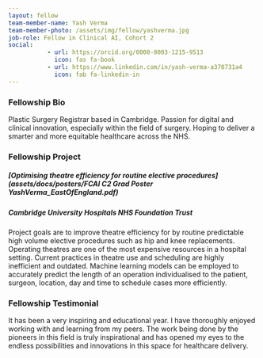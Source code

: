 ```yaml
---
layout: fellow
team-member-name: Yash Verma
team-member-photo: /assets/img/fellow/yashverma.jpg
job-role: Fellow in Clinical AI, Cohort 2
social:
           - url: https://orcid.org/0000-0003-1215-9513
             icon: fas fa-book
           - url: https://www.linkedin.com/in/yash-verma-a370731a4
             icon: fab fa-linkedin-in
---
```


### Fellowship Bio
Plastic Surgery Registrar based in Cambridge. Passion for digital and clinical innovation, especially within the field of surgery. Hoping to deliver a smarter and more equitable healthcare across the NHS. 


### Fellowship Project
##### _[Optimising theatre efficiency for routine elective procedures](assets/docs/posters/FCAI C2 Grad Poster YashVerma_EastOfEngland.pdf)_
##### Cambridge University Hospitals NHS Foundation Trust

Project goals are to improve theatre efficiency for by routine predictable high volume elective procedures such as hip and knee replacements. Operating theatres are one of the most expensive resources in a hospital setting. Current practices in theatre use and scheduling are highly inefficient and outdated. Machine learning models can be employed to accurately predict the length of an operation individualised to the patient, surgeon, location, day and time to schedule cases more efficiently. 

### Fellowship Testimonial
It has been a very inspiring and educational year. I have thoroughly enjoyed working with and learning from my peers. The work being done by the pioneers in this field is truly inspirational and has opened my eyes to the endless possibilities and innovations in this space for healthcare delivery. 

